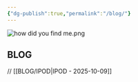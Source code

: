 ```yaml
---
{"dg-publish":true,"permalink":"/blog/"}
---
```


![how did you find me.png](/img/user/how%20did%20you%20find%20me.png)
## BLOG

// [[BLOG/IPOD\|IPOD - 2025-10-09]]

